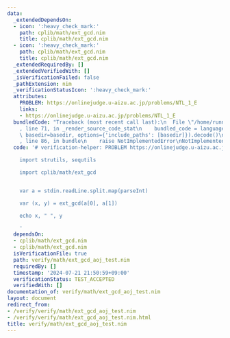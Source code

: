 ```yaml
---
data:
  _extendedDependsOn:
  - icon: ':heavy_check_mark:'
    path: cplib/math/ext_gcd.nim
    title: cplib/math/ext_gcd.nim
  - icon: ':heavy_check_mark:'
    path: cplib/math/ext_gcd.nim
    title: cplib/math/ext_gcd.nim
  _extendedRequiredBy: []
  _extendedVerifiedWith: []
  _isVerificationFailed: false
  _pathExtension: nim
  _verificationStatusIcon: ':heavy_check_mark:'
  attributes:
    PROBLEM: https://onlinejudge.u-aizu.ac.jp/problems/NTL_1_E
    links:
    - https://onlinejudge.u-aizu.ac.jp/problems/NTL_1_E
  bundledCode: "Traceback (most recent call last):\n  File \"/home/runner/.local/lib/python3.10/site-packages/onlinejudge_verify/documentation/build.py\"\
    , line 71, in _render_source_code_stat\n    bundled_code = language.bundle(stat.path,\
    \ basedir=basedir, options={'include_paths': [basedir]}).decode()\n  File \"/home/runner/.local/lib/python3.10/site-packages/onlinejudge_verify/languages/nim.py\"\
    , line 86, in bundle\n    raise NotImplementedError\nNotImplementedError\n"
  code: '# verification-helper: PROBLEM https://onlinejudge.u-aizu.ac.jp/problems/NTL_1_E

    import strutils, sequtils

    import cplib/math/ext_gcd


    var a = stdin.readLine.split.map(parseInt)

    var (x, y) = ext_gcd(a[0], a[1])

    echo x, " ", y

    '
  dependsOn:
  - cplib/math/ext_gcd.nim
  - cplib/math/ext_gcd.nim
  isVerificationFile: true
  path: verify/math/ext_gcd_aoj_test.nim
  requiredBy: []
  timestamp: '2024-07-21 21:50:59+09:00'
  verificationStatus: TEST_ACCEPTED
  verifiedWith: []
documentation_of: verify/math/ext_gcd_aoj_test.nim
layout: document
redirect_from:
- /verify/verify/math/ext_gcd_aoj_test.nim
- /verify/verify/math/ext_gcd_aoj_test.nim.html
title: verify/math/ext_gcd_aoj_test.nim
---
```

